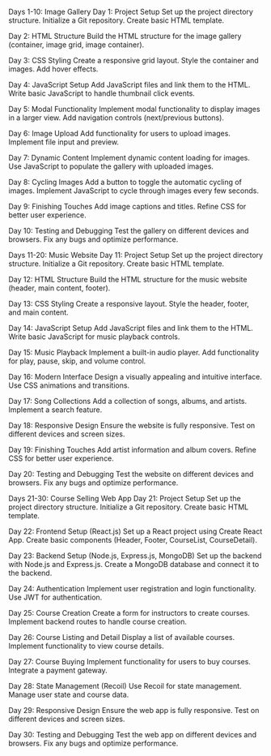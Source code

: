 
Days 1-10: Image Gallery
Day 1: Project Setup
Set up the project directory structure.
Initialize a Git repository.
Create basic HTML template.

Day 2: HTML Structure
Build the HTML structure for the image gallery (container, image grid, image container).

Day 3: CSS Styling
Create a responsive grid layout.
Style the container and images.
Add hover effects.

Day 4: JavaScript Setup
Add JavaScript files and link them to the HTML.
Write basic JavaScript to handle thumbnail click events.

Day 5: Modal Functionality
Implement modal functionality to display images in a larger view.
Add navigation controls (next/previous buttons).

Day 6: Image Upload
Add functionality for users to upload images.
Implement file input and preview.

Day 7: Dynamic Content
Implement dynamic content loading for images.
Use JavaScript to populate the gallery with uploaded images.

Day 8: Cycling Images
Add a button to toggle the automatic cycling of images.
Implement JavaScript to cycle through images every few seconds.

Day 9: Finishing Touches
Add image captions and titles.
Refine CSS for better user experience.

Day 10: Testing and Debugging
Test the gallery on different devices and browsers.
Fix any bugs and optimize performance.

Days 11-20: Music Website
Day 11: Project Setup
Set up the project directory structure.
Initialize a Git repository.
Create basic HTML template.

Day 12: HTML Structure
Build the HTML structure for the music website (header, main content, footer).

Day 13: CSS Styling
Create a responsive layout.
Style the header, footer, and main content.

Day 14: JavaScript Setup
Add JavaScript files and link them to the HTML.
Write basic JavaScript for music playback controls.

Day 15: Music Playback
Implement a built-in audio player.
Add functionality for play, pause, skip, and volume control.

Day 16: Modern Interface
Design a visually appealing and intuitive interface.
Use CSS animations and transitions.

Day 17: Song Collections
Add a collection of songs, albums, and artists.
Implement a search feature.

Day 18: Responsive Design
Ensure the website is fully responsive.
Test on different devices and screen sizes.

Day 19: Finishing Touches
Add artist information and album covers.
Refine CSS for better user experience.

Day 20: Testing and Debugging
Test the website on different devices and browsers.
Fix any bugs and optimize performance.

Days 21-30: Course Selling Web App
Day 21: Project Setup
Set up the project directory structure.
Initialize a Git repository.
Create basic HTML template.

Day 22: Frontend Setup (React.js)
Set up a React project using Create React App.
Create basic components (Header, Footer, CourseList, CourseDetail).

Day 23: Backend Setup (Node.js, Express.js, MongoDB)
Set up the backend with Node.js and Express.js.
Create a MongoDB database and connect it to the backend.

Day 24: Authentication
Implement user registration and login functionality.
Use JWT for authentication.

Day 25: Course Creation
Create a form for instructors to create courses.
Implement backend routes to handle course creation.

Day 26: Course Listing and Detail
Display a list of available courses.
Implement functionality to view course details.

Day 27: Course Buying
Implement functionality for users to buy courses.
Integrate a payment gateway.

Day 28: State Management (Recoil)
Use Recoil for state management.
Manage user state and course data.

Day 29: Responsive Design
Ensure the web app is fully responsive.
Test on different devices and screen sizes.

Day 30: Testing and Debugging
Test the web app on different devices and browsers.
Fix any bugs and optimize performance.
